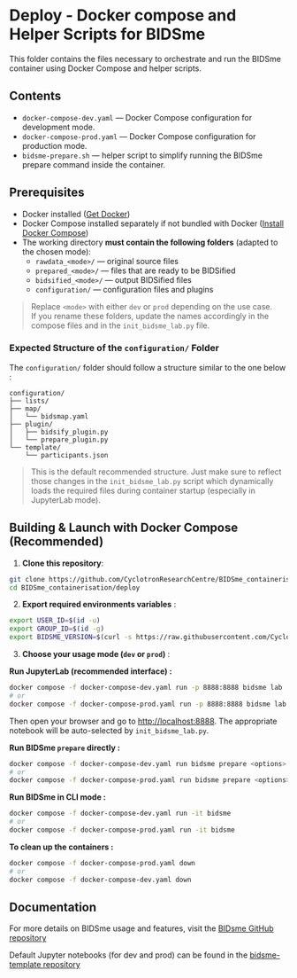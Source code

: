 # Deploy - Docker compose and Helper Scripts for BIDSme

This folder contains the files necessary to orchestrate and run the BIDSme container using Docker Compose and helper scripts.

## Contents

- `docker-compose-dev.yaml` — Docker Compose configuration for development mode.
- `docker-compose-prod.yaml` — Docker Compose configuration for production mode.
- `bidsme-prepare.sh` — helper script to simplify running the BIDSme prepare command inside the container.

## Prerequisites

- Docker installed ([Get Docker](https://docs.docker.com/get-docker/))
- Docker Compose installed separately if not bundled with Docker ([Install Docker Compose](https://docs.docker.com/compose/install/))
- The working directory **must contain the following folders** (adapted to the chosen mode):
  - `rawdata_<mode>/` — original source files
  - `prepared_<mode>/` — files that are ready to be BIDSified
  - `bidsified_<mode>/` — output BIDSified files
  - `configuration/` — configuration files and plugins

> Replace `<mode>` with either `dev` or `prod` depending on the use case.  
> If you rename these folders, update the names accordingly in the compose files and in the `init_bidsme_lab.py` file.

### Expected Structure of the `configuration/` Folder
The `configuration/` folder should follow a structure similar to the one below : 

```pgsql
configuration/
├── lists/
├── map/
│   └── bidsmap.yaml
├── plugin/
│   ├── bidsify_plugin.py
│   └── prepare_plugin.py
└── template/
    └── participants.json
```

> This is the default recommended structure.
> Just make sure to reflect those changes in the `init_bidsme_lab.py` script which dynamically loads the required files during container startup (especially in JupyterLab mode).

## Building & Launch with Docker Compose (Recommended) 
1. **Clone this repository**:

```bash
git clone https://github.com/CyclotronResearchCentre/BIDSme_containerisation.git
cd BIDSme_containerisation/deploy
```

2. **Export required environments variables** :
```bash
export USER_ID=$(id -u)
export GROUP_ID=$(id -g)
export BIDSME_VERSION=$(curl -s https://raw.githubusercontent.com/CyclotronResearchCentre/bidsme/dev/bidsme/version.txt)
```

3. **Choose your usage mode (`dev` or `prod`)** :
   
**Run JupyterLab (recommended interface) :**

```bash
docker compose -f docker-compose-dev.yaml run -p 8888:8888 bidsme lab
# or
docker compose -f docker-compose-prod.yaml run -p 8888:8888 bidsme lab
```
Then open your browser and go to [http://localhost:8888](http://localhost:8888).
The appropriate notebook will be auto-selected by `init_bidsme_lab.py`.

**Run BIDSme `prepare` directly :**

```bash
docker compose -f docker-compose-dev.yaml run bidsme prepare <options>
# or
docker compose -f docker-compose-prod.yaml run bidsme prepare <options>
```
**Run BIDSme in CLI mode :**

```bash
docker compose -f docker-compose-dev.yaml run -it bidsme 
# or
docker compose -f docker-compose-prod.yaml run -it bidsme 
```

**To clean up the containers :**
```bash
docker compose -f docker-compose-prod.yaml down
# or
docker compose -f docker-compose-dev.yaml down
```
## Documentation 
For more details on BIDSme usage and features, visit the [BIDsme GitHub repository](https://github.com/CyclotronResearchCentre/bidsme)

Default Jupyter notebooks (for dev and prod) can be found in the [bidsme-template repository](https://github.com/CyclotronResearchCentre/bidsme-template/tree/main/notebook)
